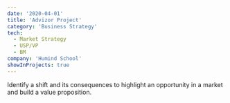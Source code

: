 ```yaml
---
date: '2020-04-01'
title: 'Advizor Project'
category: 'Business Strategy'
tech:
  - Market Strategy
  - USP/VP
  - BM
company: 'Humind School'
showInProjects: true
---
```


Identify a shift and its consequences to highlight an opportunity in a market and build a value proposition.

